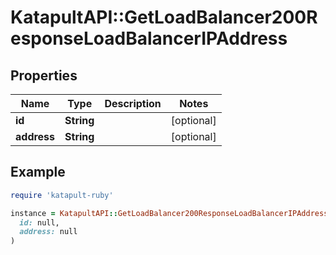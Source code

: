 # KatapultAPI::GetLoadBalancer200ResponseLoadBalancerIPAddress

## Properties

| Name | Type | Description | Notes |
| ---- | ---- | ----------- | ----- |
| **id** | **String** |  | [optional] |
| **address** | **String** |  | [optional] |

## Example

```ruby
require 'katapult-ruby'

instance = KatapultAPI::GetLoadBalancer200ResponseLoadBalancerIPAddress.new(
  id: null,
  address: null
)
```


